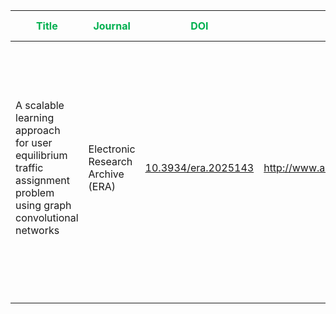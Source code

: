 



| <span style="color:rgb(0, 176, 80)">**Title**</span>                                                                | <span style="color:rgb(0, 176, 80)">Journal</span> | <span style="color:rgb(0, 176, 80)">DOI</span> | <font color="#00b050">URL</font>     | <font color="#00b050">Keywords</font>                                                                                                                                                                                                                                                                                                                                                                                                                                              | Problem Motivation | <font color="#00b050">Key takeaway</font> | <font color="#00b050">The model architecture</font> | <font color="#00b050">Limitations</font> |
| ------------------------------------------------------------------------------------------------------------------- | -------------------------------------------------- | ---------------------------------------------- | ------------------------------------ | ---------------------------------------------------------------------------------------------------------------------------------------------------------------------------------------------------------------------------------------------------------------------------------------------------------------------------------------------------------------------------------------------------------------------------------------------------------------------------------- | ------------------ | ----------------------------------------- | --------------------------------------------------- | ---------------------------------------- |
| A scalable learning approach <br>for user equilibrium traffic assignment problem using graph convolutional networks | Electronic Research Archive (ERA)                  | [10.3934/era.2025143]()                        | http://www.aimspress.com/journal/ERA | . The **User Equilibrium Traffic Assignment Problem (UE-TAP)** is crucial for managing traffic and urban mobility. <br>                                                   . Traditional methods (e.g., optimization-based algorithms) are <span style="color:rgb(255, 0, 0)"><b>computationally expensive</b></span>, <span style="color:rgb(255, 0, 0)">rely on <b>strict assumptions</b></span>, and <span style="color:rgb(255, 0, 0)"><b>struggle with scalability</b>.</span> |                    |                                           |                                                     |                                          |
|                                                                                                                     |                                                    |                                                |                                      |                                                                                                                                                                                                                                                                                                                                                                                                                                                                                    |                    |                                           |                                                     |                                          |
|                                                                                                                     |                                                    |                                                |                                      |                                                                                                                                                                                                                                                                                                                                                                                                                                                                                    |                    |                                           |                                                     |                                          |

